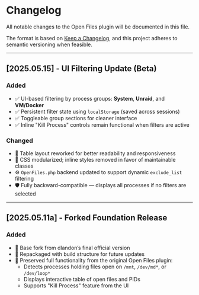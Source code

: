 # Changelog

All notable changes to the Open Files plugin will be documented in this file.

The format is based on [Keep a Changelog](https://keepachangelog.com/en/1.0.0/), and this project adheres to semantic versioning when feasible.

---

## [2025.05.15] - UI Filtering Update (Beta)
### Added
- ✅ UI-based filtering by process groups: **System**, **Unraid**, and **VM/Docker**
- ✅ Persistent filter state using `localStorage` (saved across sessions)
- ✅ Toggleable group sections for cleaner interface
- ✅ Inline "Kill Process" controls remain functional when filters are active

### Changed
- 💄 Table layout reworked for better readability and responsiveness
- 🧼 CSS modularized; inline styles removed in favor of maintainable classes
- ⚙️ `OpenFiles.php` backend updated to support dynamic `exclude_list` filtering
- 🛡️ Fully backward-compatible — displays all processes if no filters are selected

---

## [2025.05.11a] - Forked Foundation Release
### Added
- 🧬 Base fork from dlandon’s final official version
- 🧪 Repackaged with build structure for future updates
- 🧰 Preserved full functionality from the original Open Files plugin:
  - Detects processes holding files open on `/mnt`, `/dev/md*`, or `/dev/loop*`
  - Displays interactive table of open files and PIDs
  - Supports "Kill Process" feature from the UI

